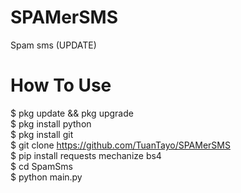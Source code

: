 # SPAMerSMS
Spam sms (UPDATE)

# How To Use
$ pkg update && pkg upgrade<br>
$ pkg install python<br>
$ pkg install git<br>
$ git clone https://github.com/TuanTayo/SPAMerSMS<br>
$ pip install requests mechanize bs4<br>
$ cd SpamSms<br>
$ python main.py
